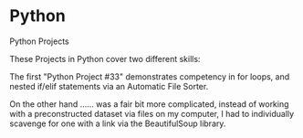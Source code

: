 # Python
Python Projects 

These Projects in Python cover two different skills:

The first "Python Project #33" demonstrates competency in for loops, and nested if/elif statements via an Automatic File Sorter.

On the other hand ...... was a fair bit more complicated, instead of working with a preconstructed dataset via files on my computer, I had to individually scavenge for one with a link via
the BeautifulSoup library. 
